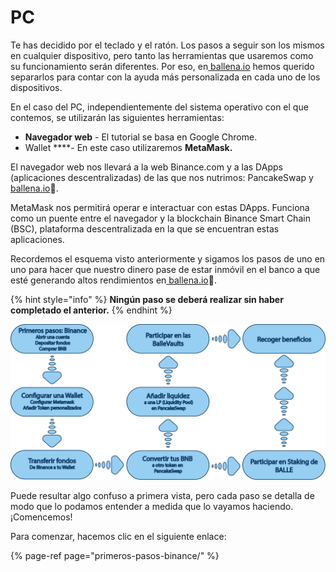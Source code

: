 # PC

Te has decidido por el teclado y el ratón. Los pasos a seguir son los mismos en cualquier dispositivo, pero tanto las herramientas que usaremos como su funcionamiento serán diferentes. Por eso, en[ ballena.io](https://ballena.io/) hemos querido separarlos para contar con la ayuda más personalizada en cada uno de los dispositivos.

En el caso del PC, independientemente del sistema operativo con el que contemos, se utilizarán las siguientes herramientas:

* **Navegador web** - El tutorial se basa en Google Chrome.
* Wallet ****- En este caso utilizaremos **MetaMask.**

El navegador web nos llevará a la web Binance.com y a las DApps \(aplicaciones descentralizadas\) de las que nos nutrimos: PancakeSwap y [ballena.io](https://app.ballena.io/)🐋. 

MetaMask nos permitirá operar e interactuar con estas DApps. Funciona como un puente entre el navegador y la blockchain Binance Smart Chain \(BSC\), plataforma descentralizada en la que se encuentran estas aplicaciones. 

Recordemos el esquema visto anteriormente y sigamos los pasos de uno en uno para hacer que nuestro dinero pase de estar inmóvil en el banco a que esté generando altos rendimientos en[ ballena.io](https://ballena.io/)🐋.

{% hint style="info" %}
**Ningún paso se deberá realizar sin haber completado el anterior.**
{% endhint %}



![](../../../.gitbook/assets/esquema-tutoriales-2.png)



Puede resultar algo confuso a primera vista, pero cada paso se detalla de modo que lo podamos entender a medida que lo vayamos haciendo. ¡Comencemos!

Para comenzar, hacemos clic en el siguiente enlace:

{% page-ref page="primeros-pasos-binance/" %}





